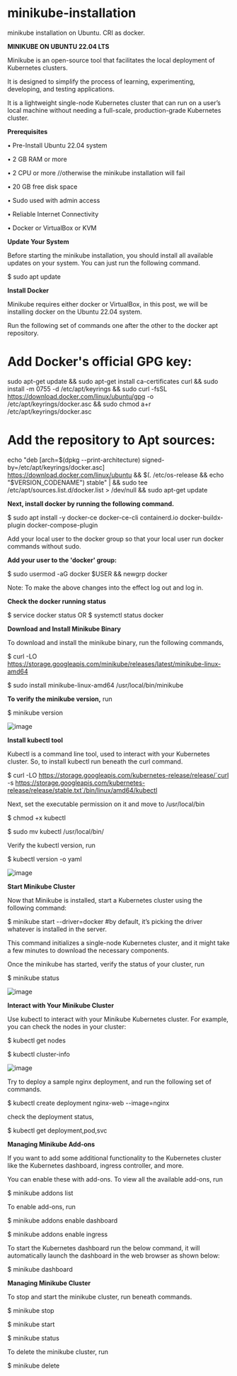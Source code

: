 # minikube-installation

minikube installation on Ubuntu. CRI as docker.

**MINIKUBE ON UBUNTU 22.04 LTS**


Minikube is an open-source tool that facilitates the local deployment of Kubernetes clusters.

It is designed to simplify the process of learning, experimenting, developing, and testing applications. 

It is a lightweight single-node Kubernetes cluster that can run on a user’s local machine without needing a full-scale, production-grade Kubernetes cluster.

**Prerequisites**

•	Pre-Install Ubuntu 22.04 system

•	2 GB RAM or more

•	2 CPU or more		//otherwise the minikube installation will fail

•	20 GB free disk space

•	Sudo used with admin access

•	Reliable Internet Connectivity

•	Docker or VirtualBox or KVM

**Update Your System**

Before starting the minikube installation, you should install all available updates on your system. You can just run the following command.

$ sudo apt update

**Install Docker**

Minikube requires either docker or VirtualBox, in this post, we will be installing docker on the Ubuntu 22.04 system. 

Run the following set of commands one after the other to the docker apt repository.

# Add Docker's official GPG key:
sudo apt-get update &&
sudo apt-get install ca-certificates curl &&
sudo install -m 0755 -d /etc/apt/keyrings  &&
sudo curl -fsSL https://download.docker.com/linux/ubuntu/gpg -o /etc/apt/keyrings/docker.asc &&
sudo chmod a+r /etc/apt/keyrings/docker.asc

# Add the repository to Apt sources:
echo "deb [arch=$(dpkg --print-architecture) signed-by=/etc/apt/keyrings/docker.asc] https://download.docker.com/linux/ubuntu &&
  $(. /etc/os-release && echo "$VERSION_CODENAME") stable" | &&
  sudo tee /etc/apt/sources.list.d/docker.list > /dev/null &&
sudo apt-get update

**Next, install docker by running the following command.**

$ sudo apt install -y docker-ce docker-ce-cli containerd.io docker-buildx-plugin docker-compose-plugin

Add your local user to the docker group so that your local user run docker commands without sudo.

**Add your user to the 'docker' group:**

$ sudo usermod -aG docker $USER && newgrp docker

Note: To make the above changes into the effect log out and log in.

**Check the docker running status**

$ service docker status 	OR 	$ systemctl status docker

**Download and Install Minikube Binary**

To download and install the minikube binary, run the following commands,

$ curl -LO https://storage.googleapis.com/minikube/releases/latest/minikube-linux-amd64

$ sudo install minikube-linux-amd64 /usr/local/bin/minikube

**To verify the minikube version,** run

$ minikube version

![image](https://github.com/aicloudpost/minikube-installation/assets/166476986/7ebfc977-7cf9-4773-8cce-9d6526130bbb)

**Install kubectl tool**

Kubectl is a command line tool, used to interact with your Kubernetes cluster. So, to install kubectl run beneath the curl command.

$ curl -LO https://storage.googleapis.com/kubernetes-release/release/`curl -s https://storage.googleapis.com/kubernetes-release/release/stable.txt`/bin/linux/amd64/kubectl

Next, set the executable permission on it and move to /usr/local/bin

$ chmod +x kubectl

$ sudo mv kubectl /usr/local/bin/

Verify the kubectl version, run

$ kubectl version -o yaml

![image](https://github.com/aicloudpost/minikube-installation/assets/166476986/3d9d6343-88a0-464f-ae67-6c91fe0865f5)

**Start Minikube Cluster**

Now that Minikube is installed, start a Kubernetes cluster using the following command:

$ minikube start --driver=docker	#by default, it’s picking the driver whatever is installed in the server.

This command initializes a single-node Kubernetes cluster, and it might take a few minutes to download the necessary components.

Once the minikube has started, verify the status of your cluster, run

$ minikube status

![image](https://github.com/aicloudpost/minikube-installation/assets/166476986/ccfabcc7-20df-410f-8c13-d20c92b38391)

**Interact with Your Minikube Cluster**

Use kubectl to interact with your Minikube Kubernetes cluster. For example, you can check the nodes in your cluster:

$ kubectl get nodes

$ kubectl cluster-info

![image](https://github.com/aicloudpost/minikube-installation/assets/166476986/1ea1861a-1cd3-4804-870e-2c2b47fa6492)

Try to deploy a sample nginx deployment, and run the following set of commands.

$ kubectl create deployment nginx-web --image=nginx

check the deployment status,

$ kubectl get deployment,pod,svc

**Managing Minikube Add-ons**

If you want to add some additional functionality to the Kubernetes cluster like the Kubernetes dashboard, ingress controller, and more. 

You can enable these with add-ons. To view all the available add-ons, run

$ minikube addons list

To enable add-ons, run

$ minikube addons enable dashboard

$ minikube addons enable ingress

To start the Kubernetes dashboard run the below command, it will automatically launch the dashboard in the web browser as shown below:

$ minikube dashboard

**Managing Minikube Cluster**

To stop and start the minikube cluster, run beneath commands.

$ minikube stop

$ minikube start

$ minikube status

To delete the minikube cluster, run

$ minikube delete
